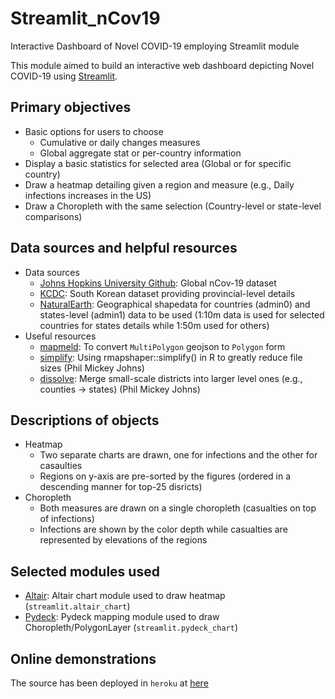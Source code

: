 # Streamlit_nCov19
Interactive Dashboard of Novel COVID-19 employing Streamlit module

This module aimed to build an interactive web dashboard depicting Novel COVID-19 using [Streamlit](https://www.streamlit.io).

## Primary objectives
* Basic options for users to choose
  * Cumulative or daily changes measures
  * Global aggregate stat or per-country information
* Display a basic statistics for selected area (Global or for specific country)
* Draw a heatmap detailing given a region and measure (e.g., Daily infections increases in the US)
* Draw a Choropleth with the same selection (Country-level or state-level comparisons)

## Data sources and helpful resources
* Data sources
  * [Johns Hopkins University Github](https://github.com/CSSEGISandData/COVID-19): Global nCov-19 dataset
  * [KCDC](http://ncov.mohw.go.kr/): South Korean dataset providing provincial-level details
  * [NaturalEarth](http://naturalearthdata.com/): Geographical shapedata for countries (admin0) and states-level (admin1) data to be used (1:10m data is used for selected countries for states details while 1:50m used for others)
* Useful resources
  * [mapmeld](https://gist.github.com/mapmeld/8742ae89c6d687171d00/): To convert `MultiPolygon` geojson to `Polygon` form
  * [simplify](https://philmikejones.me/tutorials/2016-09-29-simplify-polygons-without-creating-slivers/): Using rmapshaper::simplify() in R to greatly reduce file sizes (Phil Mickey Johns)
  * [dissolve](https://philmikejones.me/tutorials/2015-09-03-dissolve-polygons-in-r//): Merge small-scale districts into larger level ones (e.g., counties -> states) (Phil Mickey Johns)

## Descriptions of objects
* Heatmap
  * Two separate charts are drawn, one for infections and the other for casaulties
  * Regions on y-axis are pre-sorted by the figures (ordered in a descending manner for top-25 disricts)
* Choropleth
  * Both measures are drawn on a single choropleth (casualties on top of infections)
  * Infections are shown by the color depth while casualties are represented by elevations of the regions
  
## Selected modules used
  * [Altair](http://altair-viz.github.io/): Altair chart module used to draw heatmap (`streamlit.altair_chart`)
  * [Pydeck](http://pydeck.gl/): Pydeck mapping module used to draw Choropleth/PolygonLayer (`streamlit.pydeck_chart`)
  
## Online demonstrations
The source has been deployed in `heroku` at [here](http://streamlit-ncov19.herokuapp.com/)
